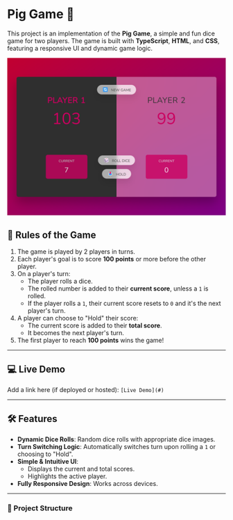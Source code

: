 # Pig Game 🎲

This project is an implementation of the **Pig Game**, a simple and fun dice game for two players. The game is built with **TypeScript**, **HTML**, and **CSS**, featuring a responsive UI and dynamic game logic.

<img src="screen-01.png" alt="Screenshot of the game" />

## 📜 Rules of the Game

1. The game is played by 2 players in turns.
2. Each player's goal is to score **100 points** or more before the other player.
3. On a player's turn:
    - The player rolls a dice.
    - The rolled number is added to their **current score**, unless a `1` is rolled.
    - If the player rolls a `1`, their current score resets to `0` and it's the next player's turn.
4. A player can choose to "Hold" their score:
    - The current score is added to their **total score**.
    - It becomes the next player's turn.
5. The first player to reach **100 points** wins the game!

---

## 💻 Live Demo

Add a link here (if deployed or hosted): `[Live Demo](#)`

---

## 🛠 Features

- **Dynamic Dice Rolls**: Random dice rolls with appropriate dice images.
- **Turn Switching Logic**: Automatically switches turn upon rolling a `1` or choosing to "Hold".
- **Simple & Intuitive UI**:
    - Displays the current and total scores.
    - Highlights the active player.
- **Fully Responsive Design**: Works across devices.

---

### 📂 Project Structure
